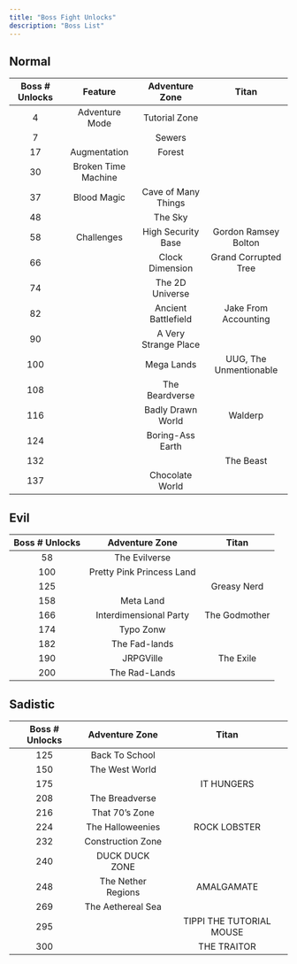 ```yaml
---
title: "Boss Fight Unlocks"
description: "Boss List"
---
```


## Normal

| Boss \# Unlocks | Feature             | Adventure Zone       | Titan                  |
| :-------------: | :-----------------: | :------------------: | :--------------------: |
| 4               | Adventure Mode      | Tutorial Zone        |                        |
| 7               |                     | Sewers               |                        |
| 17              | Augmentation        | Forest               |                        |
| 30              | Broken Time Machine |                      |                        |
| 37              | Blood Magic         | Cave of Many Things  |                        |
| 48              |                     | The Sky              |                        |
| 58              | Challenges          | High Security Base   | Gordon Ramsey Bolton   |
| 66              |                     | Clock Dimension      | Grand Corrupted Tree   |
| 74              |                     | The 2D Universe      |                        |
| 82              |                     | Ancient Battlefield  | Jake From Accounting   |
| 90              |                     | A Very Strange Place |                        |
| 100             |                     | Mega Lands           | UUG, The Unmentionable |
| 108             |                     | The Beardverse       |                        |
| 116             |                     | Badly Drawn World    | Walderp                |
| 124             |                     | Boring-Ass Earth     |                        |
| 132             |                     |                      | The Beast              |
| 137             |                     | Chocolate World      |                        |

## Evil

| Boss \# Unlocks | Adventure Zone            | Titan         |
| :-------------: | :-----------------------: | :-----------: |
| 58              | The Evilverse             |               |
| 100             | Pretty Pink Princess Land |               |
| 125             |                           | Greasy Nerd   |
| 158             | Meta Land                 |               |
| 166             | Interdimensional Party    | The Godmother |
| 174             | Typo Zonw                 |               |
| 182             | The Fad-lands             |               |
| 190             | JRPGVille                 | The Exile     |
| 200             | The Rad-Lands             |               |

## Sadistic

| Boss \# Unlocks | Adventure Zone     | Titan                    |
| :-------------: | :----------------: | :----------------------: |
| 125             | Back To School     |                          |
| 150             | The West World     |                          |
| 175             |                    | IT HUNGERS               |
| 208             | The Breadverse     |                          |
| 216             | That 70’s Zone     |                          |
| 224             | The Halloweenies   | ROCK LOBSTER             |
| 232             | Construction Zone  |                          |
| 240             | DUCK DUCK ZONE     |                          |
| 248             | The Nether Regions | AMALGAMATE               |
| 269             | The Aethereal Sea  |                          |
| 295             |                    | TIPPI THE TUTORIAL MOUSE |
| 300             |                    | THE TRAITOR              |
